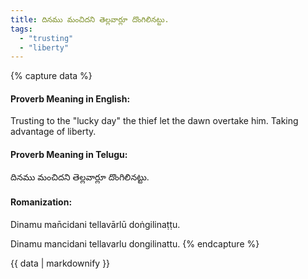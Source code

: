 ```yaml
---
title: దినము మంచిదని తెల్లవార్లూ దొంగిలినట్టు.
tags:
  - "trusting"
  - "liberty"
---
```


{% capture data %}
#### Proverb Meaning in English:
Trusting to the "lucky day" the thief let the dawn overtake him.
Taking advantage of liberty.

#### Proverb Meaning in Telugu:
దినము మంచిదని తెల్లవార్లూ దొంగిలినట్టు.

#### Romanization:
Dinamu man̄cidani tellavārlū doṅgilinaṭṭu.

Dinamu mancidani tellavarlu dongilinattu.
{% endcapture %}

{{ data | markdownify }}

